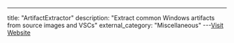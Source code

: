 ---
title: "ArtifactExtractor"
description: "Extract common Windows artifacts from source images and VSCs"
external_category: "Miscellaneous"
---[Visit Website](https://github.com/Silv3rHorn/ArtifactExtractor)

